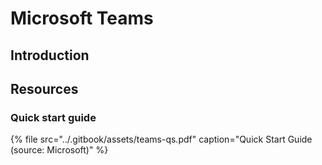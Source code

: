 # Microsoft Teams

## Introduction





## Resources

### Quick start guide

{% file src="../.gitbook/assets/teams-qs.pdf" caption="Quick Start Guide \(source: Microsoft\)" %}

